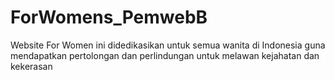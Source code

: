 # ForWomens_PemwebB

Website For Women ini didedikasikan untuk semua wanita di Indonesia guna mendapatkan pertolongan dan perlindungan untuk melawan kejahatan dan kekerasan
